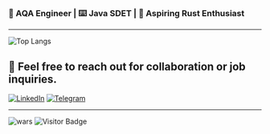 ### 🧪 AQA Engineer | ⌨️ Java SDET | 🦀 Aspiring Rust Enthusiast  
---
![Top Langs](https://github-readme-stats.vercel.app/api/top-langs/?username=maltsev-dev&hide=TeX&layout=compact&theme=calm_pink)  

📩 Feel free to reach out for collaboration or job inquiries.
---
[![LinkedIn](https://img.shields.io/badge/linkedin-%230077B5.svg?style=for-the-badge&logoColor=white)](https://www.linkedin.com/in/anatolii-maltsev/)
[![Telegram](https://img.shields.io/badge/telegram-%230077B5.svg?style=for-the-badge&logoColor=white)](https://t.me/replicantDuke)  

---
![wars](https://www.codewars.com/users/chemyl/badges/micro)
![Visitor Badge](https://visitor-badge.laobi.icu/badge?page_id=chemyl.chemyl)  

